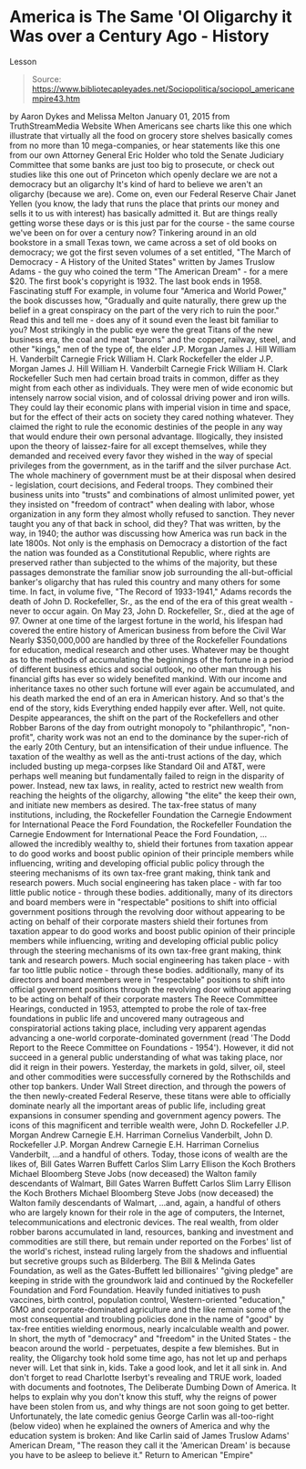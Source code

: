 # America is The Same 'Ol Oligarchy it Was over a Century Ago - History 
Lesson

> Source: https://www.bibliotecapleyades.net/Sociopolitica/sociopol_americanempire43.htm

by Aaron Dykes and Melissa Melton
January 01, 2015
from TruthStreamMedia Website
When Americans see charts like this one which illustrate that virtually all the food on grocery store shelves basically comes from no more than 10 mega-companies, or hear statements like this one from our own Attorney General Eric Holder who told the Senate Judiciary Committee that some banks are just too big to prosecute, or check out studies like this one out of Princeton which openly declare we are not a democracy but an oligarchy
It's kind of hard to believe we aren't an oligarchy (because we are).
Come on, even our Federal Reserve Chair Janet Yellen (you know, the lady that runs the place that prints our money and sells it to us with interest) has basically admitted it.
But are things really getting worse these days or is this just par for the course - the same course we've been on for over a century now? Tinkering around in an old bookstore in a small Texas town, we came across a set of old books on democracy; we got the first seven volumes of a set entitled, "The March of Democracy - A History of the United States" written by James Truslow Adams - the guy who coined the term "The American Dream" - for a mere $20.
The first book's copyright is 1932. The last book ends in 1958.
Fascinating stuff
For example, in volume four "America and World Power," the book discusses how,
"Gradually and quite naturally, there grew up the belief in a great conspiracy on the part of the very rich to ruin the poor."
Read this and tell me - does any of it sound even the least bit familiar to you?
Most strikingly in the public eye were the great Titans of the new business era, the coal and meat "barons" and the copper, railway, steel, and other "kings," men of the type of,
the elder J.P. Morgan James J. Hill William H. Vanderbilt Carnegie Frick William H. Clark Rockefeller
the elder J.P. Morgan
James J. Hill
William H. Vanderbilt
Carnegie
Frick
William H. Clark
Rockefeller
Such men had certain broad traits in common, differ as they might from each other as individuals.
They were men of wide economic but intensely narrow social vision, and of colossal driving power and iron wills. They could lay their economic plans with imperial vision in time and space, but for the effect of their acts on society they cared nothing whatever. They claimed the right to rule the economic destinies of the people in any way that would endure their own personal advantage.
Illogically, they insisted upon the theory of laissez-faire for all except themselves, while they demanded and received every favor they wished in the way of special privileges from the government, as in the tariff and the silver purchase Act.
The whole machinery of government must be at their disposal when desired - legislation, court decisions, and Federal troops.
They combined their business units into "trusts" and combinations of almost unlimited power, yet they insisted on "freedom of contract" when dealing with labor, whose organization in any form they almost wholly refused to sanction.
They never taught you any of that back in school, did they?
That was written, by the way, in 1940; the author was discussing how America was run back in the late 1800s.
Not only is the emphasis on Democracy a distortion of the fact the nation was founded as a Constitutional Republic, where rights are preserved rather than subjected to the whims of the majority, but these passages demonstrate the familiar snow job surrounding the all-but-official banker's oligarchy that has ruled this country and many others for some time.
In fact, in volume five, "The Record of 1933-1941," Adams records the death of John D. Rockefeller, Sr., as the end of the era of this great wealth - never to occur again.
On May 23, John D. Rockefeller, Sr., died at the age of 97.
Owner at one time of the largest fortune in the world, his lifespan had covered the entire history of American business from before the Civil War Nearly $350,000,000 are handled by three of the Rockefeller Foundations for education, medical research and other uses.
Whatever may be thought as to the methods of accumulating the beginnings of the fortune in a period of different business ethics and social outlook, no other man through his financial gifts has ever so widely benefited mankind.
With our income and inheritance taxes no other such fortune will ever again be accumulated, and his death marked the end of an era in American history.
And so that's the end of the story, kids
Everything ended happily ever after.
Well, not quite.
Despite appearances, the shift on the part of the Rockefellers and other Robber Barons of the day from outright monopoly to "philanthropic", "non-profit", charity work was not an end to the dominance by the super-rich of the early 20th Century, but an intensification of their undue influence.
The taxation of the wealthy as well as the anti-trust actions of the day, which included busting up mega-corpses like Standard Oil and AT&T, were perhaps well meaning but fundamentally failed to reign in the disparity of power.
Instead, new tax laws, in reality, acted to restrict new wealth from reaching the heights of the oligarchy, allowing "the elite" the keep their own, and initiate new members as desired.
The tax-free status of many institutions, including,
the Rockefeller Foundation the Carnegie Endowment for International Peace the Ford Foundation,
the Rockefeller Foundation
the Carnegie Endowment for International Peace
the Ford Foundation,
... allowed the incredibly wealthy to,
shield their fortunes from taxation appear to do good works and boost public opinion of their principle members while influencing, writing and developing official public policy through the steering mechanisms of its own tax-free grant making, think tank and research powers. Much social engineering has taken place - with far too little public notice - through these bodies. additionally, many of its directors and board members were in "respectable" positions to shift into official government positions through the revolving door without appearing to be acting on behalf of their corporate masters
shield their fortunes from taxation
appear to do good works and boost public opinion of their principle members while
influencing, writing and developing official public policy through the steering mechanisms of its own tax-free grant making, think tank and research powers. Much social engineering has taken place - with far too little public notice - through these bodies.
additionally, many of its directors and board members were in "respectable" positions to shift into official government positions through the revolving door without appearing to be acting on behalf of their corporate masters
The Reece Committee Hearings, conducted in 1953, attempted to probe the role of tax-free foundations in public life and uncovered many outrageous and conspiratorial actions taking place, including very apparent agendas advancing a one-world corporate-dominated government (read 'The Dodd Report to the Reece Committee on Foundations - 1954').
However, it did not succeed in a general public understanding of what was taking place, nor did it reign in their powers.
Yesterday, the markets in gold, silver, oil, steel and other commodities were successfully cornered by the Rothschilds and other top bankers.
Under Wall Street direction, and through the powers of the then newly-created Federal Reserve, these titans were able to officially dominate nearly all the important areas of public life, including great expansions in consumer spending and government agency powers.
The icons of this magnificent and terrible wealth were,
John D. Rockefeller J.P. Morgan Andrew Carnegie E.H. Harriman Cornelius Vanderbilt,
John D. Rockefeller
J.P. Morgan
Andrew Carnegie
E.H. Harriman
Cornelius Vanderbilt,
...and a handful of others.
Today, those icons of wealth are the likes of,
Bill Gates Warren Buffett Carlos Slim Larry Ellison the Koch Brothers Michael Bloomberg Steve Jobs (now deceased) the Walton family descendants of Walmart,
Bill Gates
Warren Buffett
Carlos Slim
Larry Ellison
the Koch Brothers
Michael Bloomberg
Steve Jobs (now deceased)
the Walton family descendants of Walmart,
...and, again, a handful of others who are largely known for their role in the age of computers, the Internet, telecommunications and electronic devices.
The real wealth, from older robber barons accumulated in land, resources, banking and investment and commodities are still there, but remain under reported on the Forbes' list of the world's richest, instead ruling largely from the shadows and influential but secretive groups such as Bilderberg.
The Bill & Melinda Gates Foundation, as well as the Gates-Buffett led billionaires' "giving pledge" are keeping in stride with the groundwork laid and continued by the Rockefeller Foundation and Ford Foundation.
Heavily funded initiatives to push vaccines, birth control, population control, Western-oriented "education," GMO and corporate-dominated agriculture and the like remain some of the most consequential and troubling policies done in the name of "good" by tax-free entities wielding enormous, nearly incalculable wealth and power.
In short, the myth of "democracy" and "freedom" in the United States - the beacon around the world - perpetuates, despite a few blemishes. But in reality, the Oligarchy took hold some time ago, has not let up and perhaps never will.
Let that sink in, kids. Take a good look, and let it all sink in.
And don't forget to read Charlotte Iserbyt's revealing and TRUE work, loaded with documents and footnotes, The Deliberate Dumbing Down of America. It helps to explain why you don't know this stuff, why the reigns of power have been stolen from us, and why things are not soon going to get better.
Unfortunately, the late comedic genius George Carlin was all-too-right (below video) when he explained the owners of America and why the education system is broken:
And like Carlin said of James Truslow Adams' American Dream,
"The reason they call it the 'American Dream' is because you have to be asleep to believe it."
Return to American "Empire"
